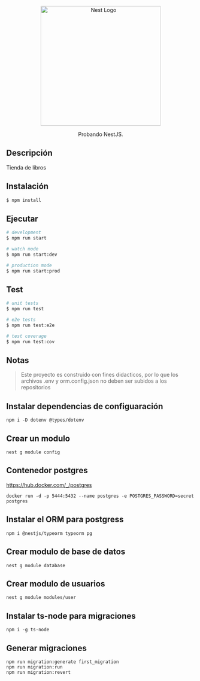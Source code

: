 <p align="center">
  <a href="http://nestjs.com/" target="blank"><img src="https://nestjs.com/img/logo_text.svg" width="320" alt="Nest Logo" /></a>
</p>

<p align="center">Probando NestJS.</p>

## Descripción

Tienda de libros

## Instalación

```bash
$ npm install
```

## Ejecutar

```bash
# development
$ npm run start

# watch mode
$ npm run start:dev

# production mode
$ npm run start:prod
```

## Test

```bash
# unit tests
$ npm run test

# e2e tests
$ npm run test:e2e

# test coverage
$ npm run test:cov
```

## Notas

> Este proyecto es construido con fines didacticos, por lo que los archivos
> .env y orm.config.json no deben ser subidos a los repositorios

## Instalar dependencias de configuaración

```shell script
npm i -D dotenv @types/dotenv
```

## Crear un modulo
```shell script
nest g module config
```

## Contenedor postgres

https://hub.docker.com/_/postgres

```shell script
docker run -d -p 5444:5432 --name postgres -e POSTGRES_PASSWORD=secret postgres
```

## Instalar el ORM para postgress
```shell script
npm i @nestjs/typeorm typeorm pg
```

## Crear modulo de base de datos
```shell script
nest g module database
```

## Crear modulo de usuarios
```shell script
nest g module modules/user
```

## Instalar ts-node para migraciones
```shell script
npm i -g ts-node
```

## Generar migraciones
```shell script
npm run migration:generate first_migration
npm run migration:run
npm run migration:revert
```